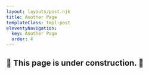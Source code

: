```yaml
---
layout: layouts/post.njk
title: Another Page
templateClass: tmpl-post
eleventyNavigation:
  key: Another Page
  order: 4
---
```


## 🚧 This page is under construction. 🚧
